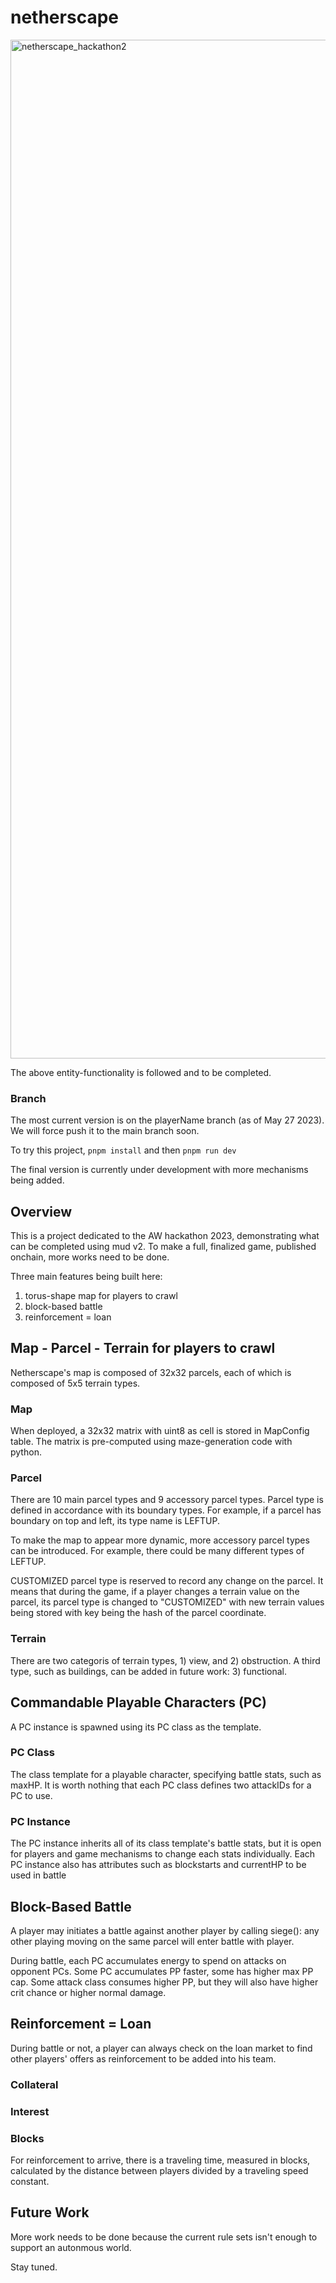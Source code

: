 # netherscape
<img width="1630" alt="netherscape_hackathon2" src="https://github.com/BriefCandle/netherscape/assets/47695827/762bed17-6414-401a-9165-395ac28339ce">

The above entity-functionality is followed and to be completed.

### Branch
The most current version is on the playerName branch (as of May 27 2023). We will force push it to the main branch soon. 

To try this project, ``pnpm install`` and then ``pnpm run dev``

The final version is currently under development with more mechanisms being added.


## Overview
This is a project dedicated to the AW hackathon 2023, demonstrating what can be completed using mud v2. To make a full, finalized game, published onchain, more works need to be done.

Three main features being built here:
1) torus-shape map for players to crawl
2) block-based battle 
3) reinforcement = loan


## Map - Parcel - Terrain for players to crawl
Netherscape's map is composed of 32x32 parcels, each of which is composed of 5x5 terrain types. 

### Map   
When deployed, a 32x32 matrix with uint8 as cell is stored in MapConfig table. The matrix is pre-computed using maze-generation code with python. 

### Parcel
There are 10 main parcel types and 9 accessory parcel types. Parcel type is defined in accordance with its boundary types. For example, if a parcel has boundary on top and left, its type name is LEFTUP. 

To make the map to appear more dynamic, more accessory parcel types can be introduced. For example, there could be many different types of LEFTUP.

CUSTOMIZED parcel type is reserved to record any change on the parcel. It means that during the game, if a player changes a terrain value on the parcel, its parcel type is changed to "CUSTOMIZED" with new terrain values being stored with key being the hash of the parcel coordinate.

### Terrain
There are two categoris of terrain types, 1) view, and 2) obstruction. A third type, such as buildings, can be added in future work: 3) functional.

## Commandable Playable Characters (PC)
A PC instance is spawned using its PC class as the template. 

### PC Class
The class template for a playable character, specifying battle stats, such as maxHP. It is worth nothing that each PC class defines two attackIDs for a PC to use.

### PC Instance
The PC instance inherits all of its class template's battle stats, but it is open for players and game mechanisms to change each stats individually. Each PC instance also has attributes such as blockstarts and currentHP to be used in battle 

## Block-Based Battle
A player may initiates a battle against another player by calling siege(): any other playing moving on the same parcel will enter battle with player.

During battle, each PC accumulates energy to spend on attacks on opponent PCs. Some PC accumulates PP faster, some has higher max PP cap. Some attack class consumes higher PP, but they will also have higher crit chance or higher normal damage. 

## Reinforcement = Loan
During battle or not, a player can always check on the loan market to find other players' offers as reinforcement to be added into his team. 

### Collateral

### Interest

### Blocks 
For reinforcement to arrive, there is a traveling time, measured in blocks, calculated by the distance between players divided by a traveling speed constant.

## Future Work
More work needs to be done because the current rule sets isn't enough to support an autonmous world. 

Stay tuned. 
